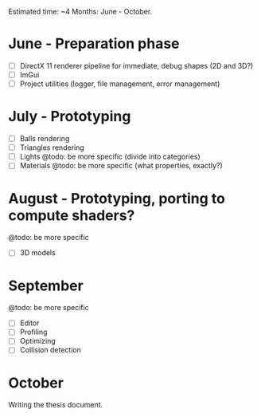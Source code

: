 Estimated time: ~4 Months: June - October.


# June - Preparation phase
- [ ] DirectX 11 renderer pipeline for immediate, debug shapes (2D and 3D?)
- [ ] ImGui
- [ ] Project utilities (logger, file management, error management)

# July - Prototyping
- [ ] Balls rendering
- [ ] Triangles rendering
- [ ] Lights @todo: be more specific (divide into categories)
- [ ] Materials @todo: be more specific (what properties, exactly?)

# August - Prototyping, porting to compute shaders?
@todo: be more specific
- [ ] 3D models

# September 
@todo: be more specific
- [ ] Editor
- [ ] Profiling 
- [ ] Optimizing
- [ ] Collision detection

# October
Writing the thesis document.
